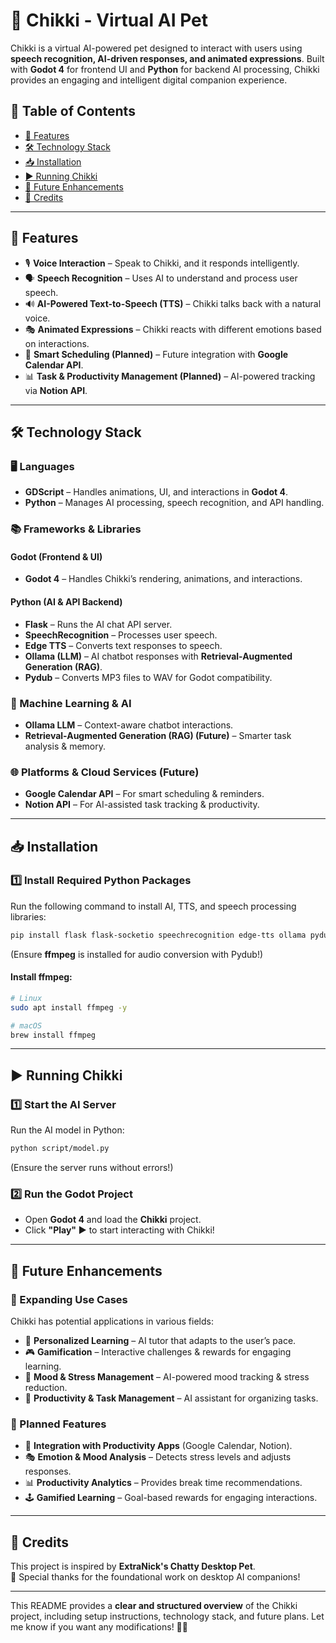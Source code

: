 # 🐾 Chikki - Virtual AI Pet

Chikki is a virtual AI-powered pet designed to interact with users using **speech recognition, AI-driven responses, and animated expressions**. Built with **Godot 4** for frontend UI and **Python** for backend AI processing, Chikki provides an engaging and intelligent digital companion experience.

## 📖 Table of Contents

- [🚀 Features](#-features)
- [🛠 Technology Stack](#-technology-stack)
- [📥 Installation](#-installation)
- [▶ Running Chikki](#-running-chikki)
- [🔮 Future Enhancements](#-future-enhancements)
- [📜 Credits](#-credits)

---

## 🚀 Features

- 🎙️ **Voice Interaction** – Speak to Chikki, and it responds intelligently.
- 🗣️ **Speech Recognition** – Uses AI to understand and process user speech.
- 🔊 **AI-Powered Text-to-Speech (TTS)** – Chikki talks back with a natural voice.
- 🎭 **Animated Expressions** – Chikki reacts with different emotions based on interactions.
- 📅 **Smart Scheduling (Planned)** – Future integration with **Google Calendar API**.
- 📊 **Task & Productivity Management (Planned)** – AI-powered tracking via **Notion API**.

---

## 🛠 Technology Stack

### 🖥️ Languages

- **GDScript** – Handles animations, UI, and interactions in **Godot 4**.
- **Python** – Manages AI processing, speech recognition, and API handling.

### 📚 Frameworks & Libraries

#### **Godot (Frontend & UI)**

- **Godot 4** – Handles Chikki’s rendering, animations, and interactions.

#### **Python (AI & API Backend)**

- **Flask** – Runs the AI chat API server.
- **SpeechRecognition** – Processes user speech.
- **Edge TTS** – Converts text responses to speech.
- **Ollama (LLM)** – AI chatbot responses with **Retrieval-Augmented Generation (RAG)**.
- **Pydub** – Converts MP3 files to WAV for Godot compatibility.

### 🧠 Machine Learning & AI

- **Ollama LLM** – Context-aware chatbot interactions.
- **Retrieval-Augmented Generation (RAG) (Future)** – Smarter task analysis & memory.

### 🌐 Platforms & Cloud Services (Future)

- **Google Calendar API** – For smart scheduling & reminders.
- **Notion API** – For AI-assisted task tracking & productivity.

---

## 📥 Installation

### 1️⃣ Install Required Python Packages

Run the following command to install AI, TTS, and speech processing libraries:

```sh
pip install flask flask-socketio speechrecognition edge-tts ollama pydub
```

(Ensure **ffmpeg** is installed for audio conversion with Pydub!)

#### Install ffmpeg:

```sh
# Linux
sudo apt install ffmpeg -y

# macOS
brew install ffmpeg
```

---

## ▶ Running Chikki

### 1️⃣ Start the AI Server

Run the AI model in Python:

```sh
python script/model.py
```

(Ensure the server runs without errors!)

### 2️⃣ Run the Godot Project

- Open **Godot 4** and load the **Chikki** project.
- Click **"Play" ▶** to start interacting with Chikki!

---

## 🔮 Future Enhancements

### 🌟 Expanding Use Cases

Chikki has potential applications in various fields:

- 🧠 **Personalized Learning** – AI tutor that adapts to the user’s pace.
- 🎮 **Gamification** – Interactive challenges & rewards for engaging learning.
- 🧘 **Mood & Stress Management** – AI-powered mood tracking & stress reduction.
- 👥 **Productivity & Task Management** – AI assistant for organizing tasks.

### 🚀 Planned Features

- 📅 **Integration with Productivity Apps** (Google Calendar, Notion).
- 🎭 **Emotion & Mood Analysis** – Detects stress levels and adjusts responses.
- 📊 **Productivity Analytics** – Provides break time recommendations.
- 🕹 **Gamified Learning** – Goal-based rewards for engaging interactions.

---

## 📜 Credits

This project is inspired by **ExtraNick's Chatty Desktop Pet**.  
💖 Special thanks for the foundational work on desktop AI companions!

---

This README provides a **clear and structured overview** of the Chikki project, including setup instructions, technology stack, and future plans. Let me know if you want any modifications! 🚀🐾
